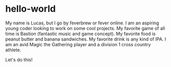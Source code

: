 # hello-world

My name is Lucas, but I go by feverbrew or fever online. 
I am an aspiring young coder looking to work on some cool projects.
My favorite game of all time is Bastion (fantastic music and game concept).
My favorite food is peanut butter and banana sandwiches.
My favorite drink is any kind of IPA.
I am an avid Magic the Gathering player and a division 1 cross country athlete.

Let's do this!
